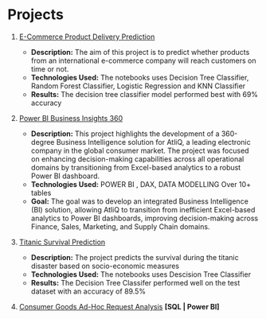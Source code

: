 # Projects
01. [E-Commerce Product Delivery Prediction](https://github.com/AMS-appys/Data_Analysis/tree/main/E-Commerce%20Product%20Delivery%20Prediction)
    - **Description:** The aim of this project is to predict whether products from an international e-commerce company will reach customers on time or not.
    - **Technologies Used:** The notebooks uses Decision Tree Classifier, Random Forest Classifier, Logistic Regression and KNN Classifier
    - **Results:** The decision tree classifier model performed best with 69% accuracy

02. [Power BI Business Insights 360](https://github.com/AMS-appys/Data_Analysis/tree/main/Power%20BI/BI%20360)
    - **Description:** This project highlights the development of a 360-degree Business Intelligence solution for AtliQ, a leading electronic company in the global consumer market. The project was focused on enhancing decision-making capabilities across all operational domains by transitioning from Excel-based analytics to a robust Power BI dashboard.
    - **Technologies Used:** POWER BI , DAX, DATA MODELLING Over 10+ tables
    - **Goal:** The goal was to develop an integrated Business Intelligence (BI) solution, allowing AtliQ to transition from inefficient Excel-based analytics to Power BI dashboards, improving decision-making across Finance, Sales, Marketing, and Supply Chain domains.

03. [Titanic Survival Prediction](https://github.com/AMS-appys/Data_Analysis/tree/main/Titanic%20Survival%20Prediction)
    -  **Description:** The project predicts the survival during the titanic disaster based on socio-economic measures
    - **Technologies Used:** The notebooks uses Descision Tree Classifier
    - **Results:** The Decision Tree Classifer performed well on the test dataset with an accuracy of 89.5%
04. [Consumer Goods Ad-Hoc Request Analysis](https://github.com/AMS-appys/Data_Analysis/tree/main/SQL/Consumer-Goods) **[SQL | Power BI]**
